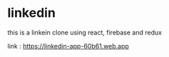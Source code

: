 # linkedin
this is a linkein clone using react, firebase and redux 

link : https://linkedin-app-60b61.web.app

